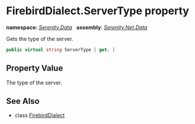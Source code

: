 # FirebirdDialect.ServerType property
**namespace:** *[Serenity.Data](../../README.md#serenity.data-namespace)*   **assembly**: *[Serenity.Net.Data](../../README.md)*

Gets the type of the server.

```csharp
public virtual string ServerType { get; }
```

## Property Value

The type of the server.

## See Also

* class [FirebirdDialect](../FirebirdDialect.md)